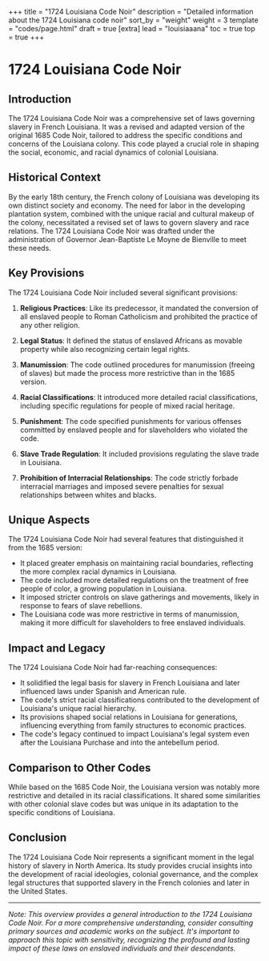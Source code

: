 +++
title = "1724 Louisiana Code Noir"
description = "Detailed information about the 1724 Louisiana code noir"
sort_by = "weight"
weight = 3
template = "codes/page.html"
draft = true
[extra]
lead = "louisiaaana"
toc = true
top = true
+++

# 1724 Louisiana Code Noir

## Introduction

The 1724 Louisiana Code Noir was a comprehensive set of laws governing slavery in French Louisiana. It was a revised and adapted version of the original 1685 Code Noir, tailored to address the specific conditions and concerns of the Louisiana colony. This code played a crucial role in shaping the social, economic, and racial dynamics of colonial Louisiana.

## Historical Context

By the early 18th century, the French colony of Louisiana was developing its own distinct society and economy. The need for labor in the developing plantation system, combined with the unique racial and cultural makeup of the colony, necessitated a revised set of laws to govern slavery and race relations. The 1724 Louisiana Code Noir was drafted under the administration of Governor Jean-Baptiste Le Moyne de Bienville to meet these needs.

## Key Provisions

The 1724 Louisiana Code Noir included several significant provisions:

1. **Religious Practices**: Like its predecessor, it mandated the conversion of all enslaved people to Roman Catholicism and prohibited the practice of any other religion.

2. **Legal Status**: It defined the status of enslaved Africans as movable property while also recognizing certain legal rights.

3. **Manumission**: The code outlined procedures for manumission (freeing of slaves) but made the process more restrictive than in the 1685 version.

4. **Racial Classifications**: It introduced more detailed racial classifications, including specific regulations for people of mixed racial heritage.

5. **Punishment**: The code specified punishments for various offenses committed by enslaved people and for slaveholders who violated the code.

6. **Slave Trade Regulation**: It included provisions regulating the slave trade in Louisiana.

7. **Prohibition of Interracial Relationships**: The code strictly forbade interracial marriages and imposed severe penalties for sexual relationships between whites and blacks.

## Unique Aspects

The 1724 Louisiana Code Noir had several features that distinguished it from the 1685 version:

- It placed greater emphasis on maintaining racial boundaries, reflecting the more complex racial dynamics in Louisiana.
- The code included more detailed regulations on the treatment of free people of color, a growing population in Louisiana.
- It imposed stricter controls on slave gatherings and movements, likely in response to fears of slave rebellions.
- The Louisiana code was more restrictive in terms of manumission, making it more difficult for slaveholders to free enslaved individuals.

## Impact and Legacy

The 1724 Louisiana Code Noir had far-reaching consequences:

- It solidified the legal basis for slavery in French Louisiana and later influenced laws under Spanish and American rule.
- The code's strict racial classifications contributed to the development of Louisiana's unique racial hierarchy.
- Its provisions shaped social relations in Louisiana for generations, influencing everything from family structures to economic practices.
- The code's legacy continued to impact Louisiana's legal system even after the Louisiana Purchase and into the antebellum period.

## Comparison to Other Codes

While based on the 1685 Code Noir, the Louisiana version was notably more restrictive and detailed in its racial classifications. It shared some similarities with other colonial slave codes but was unique in its adaptation to the specific conditions of Louisiana.

## Conclusion

The 1724 Louisiana Code Noir represents a significant moment in the legal history of slavery in North America. Its study provides crucial insights into the development of racial ideologies, colonial governance, and the complex legal structures that supported slavery in the French colonies and later in the United States.

---

*Note: This overview provides a general introduction to the 1724 Louisiana Code Noir. For a more comprehensive understanding, consider consulting primary sources and academic works on the subject. It's important to approach this topic with sensitivity, recognizing the profound and lasting impact of these laws on enslaved individuals and their descendants.*